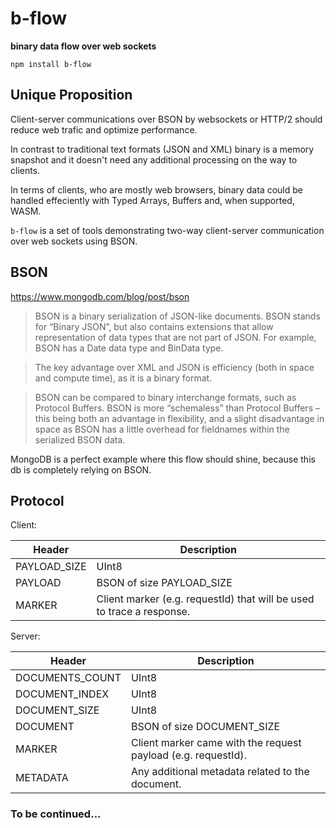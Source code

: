 # b-flow
**binary data flow over web sockets**

```
npm install b-flow
```

## Unique Proposition

Client-server communications over BSON by websockets or HTTP/2 should reduce web trafic and optimize performance.

In contrast to traditional text formats (JSON and XML) binary is a memory snapshot and it doesn't need any additional processing on the way to clients.

In terms of clients, who are mostly web browsers, binary data could be handled effeciently with Typed Arrays, Buffers and, when supported, WASM.

`b-flow` is a set of tools demonstrating two-way client-server communication over web sockets using BSON.

## BSON

https://www.mongodb.com/blog/post/bson
> BSON is a binary serialization of JSON-like documents. BSON stands for “Binary JSON”, but also contains extensions that allow representation of data types that are not part of JSON. For example, BSON has a Date data type and BinData type.


> The key advantage over XML and JSON is efficiency (both in space and compute time), as it is a binary format.

> BSON can be compared to binary interchange formats, such as Protocol Buffers. BSON is more “schemaless” than Protocol Buffers – this being both an advantage in flexibility, and a slight disadvantage in space as BSON has a little overhead for fieldnames within the serialized BSON data.

MongoDB is a perfect example where this flow should shine, because this db is completely relying on BSON.

## Protocol

Client:

| Header | Description |
| ------ | ----------- |
| PAYLOAD_SIZE | UInt8 |
| PAYLOAD | BSON of size PAYLOAD_SIZE |
| MARKER | Client marker (e.g. requestId) that will be used to trace a response. |

Server:

| Header | Description |
| ------ | ----------- |
| DOCUMENTS_COUNT | UInt8 |
| DOCUMENT_INDEX | UInt8 |
| DOCUMENT_SIZE | UInt8 |
| DOCUMENT | BSON of size DOCUMENT_SIZE |
| MARKER | Client marker came with the request payload (e.g. requestId). |
| METADATA | Any additional metadata related to the document.|

### To be continued...